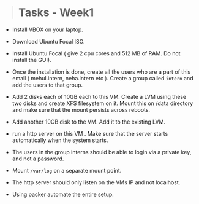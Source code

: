 ># Tasks - Week1 

* Install VBOX on your laptop.

* Download Ubuntu Focal ISO.

* Install Ubuntu Focal ( give 2 cpu cores and 512 MB of RAM. Do not install the GUI).

* Once the installation is done, create all the users who are a part of this email ( mehul.intern, neha.intern etc  ). Create a group called  `intern`
and add the users to that group. 

* Add 2 disks each of 10GB each to this VM. Create a LVM using these two disks and create XFS filesystem on it. Mount this on /data directory and make sure that the mount persists across reboots.

* Add another 10GB disk to the VM. Add it to the existing LVM.

* run a http server on this VM . Make sure that the server starts automatically when the system starts.

* The users in the group interns should be able to login via a private key, and not a password.

*  Mount  `/var/log`
on a separate mount point.

*  The http server should only listen on the VMs IP and not localhost.

* Using packer automate the entire setup.
